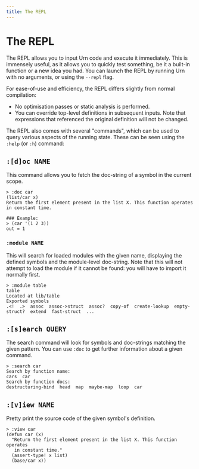 ```yaml
---
title: The REPL
---
```


# The REPL
The REPL allows you to input Urn code and execute it immediately. This is immensely useful, as it allows you to quickly
test something, be it a built-in function or a new idea you had. You can launch the REPL by running Urn with no
arguments, or using the `--repl` flag.

For ease-of-use and efficiency, the REPL differs slightly from normal compilation:

 - No optimisation passes or static analysis is performed.
 - You can override top-level definitions in subsequent inputs. Note that expressions that referenced the original
   definition will not be changed.

The REPL also comes with several "commands", which can be used to query various aspects of the running state. These can
be seen using the `:help` (or `:h`) command:

## `:[d]oc NAME`
This command allows you to fetch the doc-string of a symbol in the current scope.


```repl
> :doc car
(list/car x)
Return the first element present in the list X. This function operates
in constant time.

### Example:
> (car '(1 2 3))
out = 1
```

### `:module NAME`
This will search for loaded modules with the given name, displaying the defined symbols and the module-level
doc-string. Note that this will not attempt to load the module if it cannot be found: you will have to import it
normally first.

```repl
> :module table
table
Located at lib/table
Exported symbols
.<!  .>  assoc  assoc->struct  assoc?  copy-of  create-lookup  empty-struct?  extend  fast-struct  ...
```

## `:[s]earch QUERY`
The search command will look for symbols and doc-strings matching the given pattern. You can use `:doc` to get further
information about a given command.

```repl
> :search car
Search by function name:
cars  car
Search by function docs:
destructuring-bind  head  map  maybe-map  loop  car
```

## `:[v]iew NAME`
Pretty print the source code of the given symbol's definition.

```repl
> :view car
(defun car (x)
  "Return the first element present in the list X. This function operates
   in constant time."
  (assert-type! x list)
  (base/car x))
```
